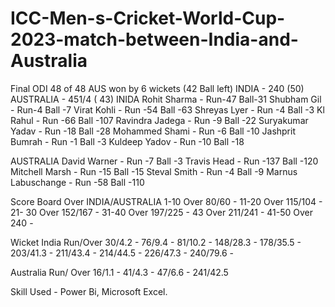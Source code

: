 # ICC-Men-s-Cricket-World-Cup-2023-match-between-India-and-Australia
Final ODI 48 of 48 AUS won by 6 wickets (42 Ball left)
INDIA - 240 (50) AUSTRALIA - 451/4 ( 43)
INIDA
Rohit Sharma - Run-47 Ball-31
Shubham Gil - Run-4 Ball -7
Virat Kohli - Run -54 Ball -63
Shreyas Lyer - Run -4 Ball -3
Kl Rahul - Run -66 Ball -107
Ravindra Jadega - Run -9 Ball -22
Suryakumar Yadav - Run -18 Ball -28
Mohammed Shami - Run -6 Ball -10
Jashprit Bumrah - Run -1 Ball -3
Kuldeep Yadov - Run -10 Ball -18

AUSTRALIA
David Warner - Run -7 Ball -3
Travis Head - Run -137 Ball -120
Mitchell Marsh - Run -15 Ball -15
Steval Smith - Run -4 Ball -9
Marnus Labuschange - Run -58 Ball -110

Score Board
Over INDIA/AUSTRALIA
1-10 Over 80/60 -
11-20 Over 115/104 - 
21- 30 Over 152/167 - 
31-40 Over 197/225 - 
43 Over 211/241 - 
41-50 Over 240 - 

Wicket
India
Run/Over
30/4.2 - 
76/9.4 - 
81/10.2 - 
148/28.3 - 
178/35.5 - 
203/41.3 - 
211/43.4 -
214/44.5 -
226/47.3 -
240/79.6 -

Australia
Run/ Over
16/1.1 -
41/4.3 -
47/6.6 -
241/42.5

Skill Used - Power Bi, Microsoft Excel.
